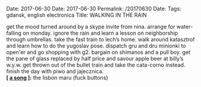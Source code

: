 Date: 2017-06-30
Date: 2017-06-30
Permalink: /20170630
Date: 
Tags:  gdansk, english electronica
Title: WALKING IN THE RAIN
  
get the mood turned around by a skype invite from nina. arrange for water-falling on monday. ignore the rain and learn a lesson on neighborship through umbrellas. take the fast train to lech’s home. walk around katasztrof and learn how to do the yugoslav pose. dispatch gru and dru minionki to open'er and go shopping with g2\. bargain on shimanos and a pull boy. get the pane of glass replaced by half price and savour apple beer at billy’s w.y.w. get thrown out of the bullet train and take the cata-corno instead. finish the day with piwo and jajecznica.  
**[ [a song](https://www.youtube.com/watch?v=B-Zx23MpDrM) ]:** the lisbon maru (fuck buttons)